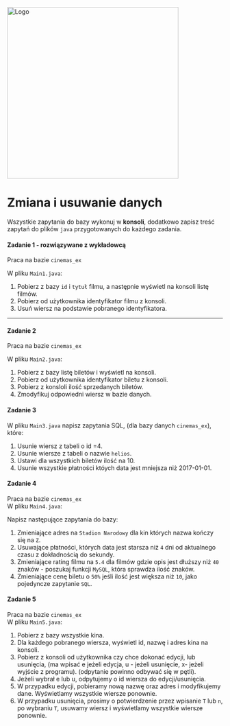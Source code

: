<img alt="Logo" src="http://coderslab.pl/svg/logo-coderslab.svg" width="400">

#  Zmiana i usuwanie danych

Wszystkie zapytania do bazy wykonuj w **konsoli**, dodatkowo zapisz treść zapytań do plików ``java`` przygotowanych do każdego zadania.

#### Zadanie 1 - rozwiązywane z wykładowcą

Praca na bazie `cinemas_ex`

W pliku `Main1.java`:  

1. Pobierz z bazy `id` i `tytuł` filmu, a następnie wyświetl na konsoli listę filmów.
2. Pobierz od użytkownika identyfikator filmu z konsoli.
3. Usuń wiersz na podstawie pobranego identyfikatora.

-----------------------------------------------------------------------------

#### Zadanie 2

Praca na bazie `cinemas_ex`  

W pliku `Main2.java`:  

1. Pobierz z bazy listę biletów i wyświetl na konsoli.
2. Pobierz od użytkownika identyfikator biletu z konsoli.
3. Pobierz z konsloli ilość sprzedanych biletów.
4. Zmodyfikuj odpowiedni wiersz w bazie danych.

#### Zadanie 3

W pliku `Main3.java`  napisz zapytania SQL, (dla bazy danych `cinemas_ex`), które:  

1. Usunie wiersz z tabeli o id =4.
2. Usunie wiersze z tabeli o nazwie `helios`.
3. Ustawi dla wszystkich biletów ilość na 10.
4. Usunie wszystkie płatności któych data jest mniejsza niż 2017-01-01.

#### Zadanie 4
Praca na bazie `cinemas_ex`  
W pliku `Main4.java`:

Napisz następujące zapytania do bazy:

1. Zmieniające adres na `Stadion Narodowy` dla kin których nazwa kończy się na `Z`. 
2. Usuwające płatności, których data jest starsza niż `4` dni od aktualnego czasu z dokładnością do sekundy.
3. Zmieniające rating filmu na `5.4` dla filmów gdzie opis jest dłuższy niż `40` znaków - poszukaj funkcji `MySQL`, która sprawdza ilość znaków.
4. Zmieniające cenę biletu o `50%` jeśli ilość jest większa niż `10`, jako pojedyncze zapytanie `SQL`.

#### Zadanie 5

Praca na bazie `cinemas_ex`  
W pliku `Main5.java`:  

1. Pobierz z bazy wszystkie kina.
2. Dla każdego pobranego wiersza, wyświetl id, nazwę i adres kina na konsoli.
3. Pobierz z konsoli od użytkownika czy chce dokonać edycji, lub usunięcia, (ma wpisać e jeżeli edycja, u - jeżeli usunięcie, x- jeżeli wyjście z programu).
(odpytanie powinno odbywać się w pętli).
4. Jeżeli wybrał e lub u, odpytujemy o id wiersza do edycji/usunięcia.
5. W przypadku edycji, pobieramy nową nazwę oraz adres i modyfikujemy dane. Wyświetlamy wszystkie wiersze ponownie.
6. W przypadku usunięcia, prosimy o potwierdzenie przez wpisanie `T` lub `n`, po wybraniu `T`, usuwamy wiersz i wyświetlamy wszystkie wiersze ponownie.
